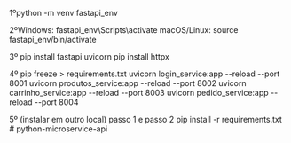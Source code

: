 1ºpython -m venv fastapi_env

2ºWindows: fastapi_env\Scripts\activate
macOS/Linux: source fastapi_env/bin/activate

3º
pip install fastapi uvicorn
pip install httpx

4º
pip freeze > requirements.txt
uvicorn login_service:app --reload --port 8001
uvicorn produtos_service:app --reload --port 8002
uvicorn carrinho_service:app --reload --port 8003
uvicorn pedido_service:app --reload --port 8004


5º (instalar em outro local) passo 1 e passo 2 
pip install -r requirements.txt
#   p y t h o n - m i c r o s e r v i c e - a p i  
 